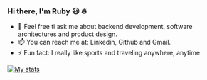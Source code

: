 ### Hi there, I'm Ruby :smiley: :fire:

- 💬 Feel free ti ask me about backend development, software architectures and product design.
- 📫 You can reach me at: Linkedin, Github and Gmail.
- ⚡ Fun fact: I really like sports and traveling anywhere, anytime

[![My stats](https://github-readme-stats.vercel.app/api?username=rubenrudov)](https://github.com/anuraghazra/github-readme-stats)
